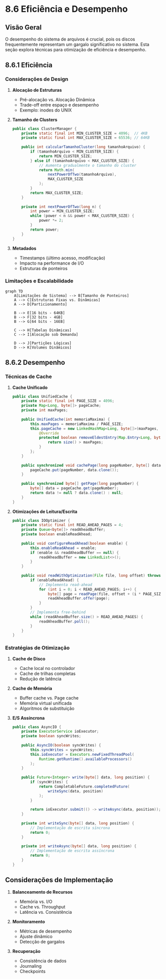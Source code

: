 # 8.6 Eficiência e Desempenho

## Visão Geral

O desempenho do sistema de arquivos é crucial, pois os discos frequentemente representam um gargalo significativo no sistema. Esta seção explora técnicas para otimização de eficiência e desempenho.

## 8.6.1 Eficiência

### Considerações de Design

1. **Alocação de Estruturas**
   - Pré-alocação vs. Alocação Dinâmica
   - Trade-off entre espaço e desempenho
   - Exemplo: inodes do UNIX

2. **Tamanho de Clusters**
   ```java
   public class ClusterManager {
       private static final int MIN_CLUSTER_SIZE = 4096;  // 4KB
       private static final int MAX_CLUSTER_SIZE = 65536; // 64KB
       
       public int calcularTamanhoCluster(long tamanhoArquivo) {
           if (tamanhoArquivo < MIN_CLUSTER_SIZE) {
               return MIN_CLUSTER_SIZE;
           } else if (tamanhoArquivo < MAX_CLUSTER_SIZE) {
               // Aumenta gradualmente o tamanho do cluster
               return Math.min(
                   nextPowerOfTwo(tamanhoArquivo),
                   MAX_CLUSTER_SIZE
               );
           }
           return MAX_CLUSTER_SIZE;
       }
       
       private int nextPowerOfTwo(long n) {
           int power = MIN_CLUSTER_SIZE;
           while (power < n && power < MAX_CLUSTER_SIZE) {
               power *= 2;
           }
           return power;
       }
   }
   ```

3. **Metadados**
   - Timestamps (último acesso, modificação)
   - Impacto na performance de I/O
   - Estruturas de ponteiros

### Limitações e Escalabilidade

```mermaid
graph TD
    A[Limitações de Sistema] --> B[Tamanho de Ponteiros]
    A --> C[Estruturas Fixas vs. Dinâmicas]
    A --> D[Particionamento]
    
    B --> E[16 bits - 64KB]
    B --> F[32 bits - 4GB]
    B --> G[64 bits - 16EB]
    
    C --> H[Tabelas Dinâmicas]
    C --> I[Alocação sob Demanda]
    
    D --> J[Partições Lógicas]
    D --> K[Volumes Dinâmicos]
```

## 8.6.2 Desempenho

### Técnicas de Cache

1. **Cache Unificado**
   ```java
   public class UnifiedCache {
       private static final int PAGE_SIZE = 4096;
       private Map<Long, byte[]> pageCache;
       private int maxPages;
       
       public UnifiedCache(int memoriaMaxima) {
           this.maxPages = memoriaMaxima / PAGE_SIZE;
           this.pageCache = new LinkedHashMap<Long, byte[]>(maxPages, 0.75f, true) {
               @Override
               protected boolean removeEldestEntry(Map.Entry<Long, byte[]> eldest) {
                   return size() > maxPages;
               }
           };
       }
       
       public synchronized void cachePage(long pageNumber, byte[] data) {
           pageCache.put(pageNumber, data.clone());
       }
       
       public synchronized byte[] getPage(long pageNumber) {
           byte[] data = pageCache.get(pageNumber);
           return data != null ? data.clone() : null;
       }
   }
   ```

2. **Otimizações de Leitura/Escrita**
   ```java
   public class IOOptimizer {
       private static final int READ_AHEAD_PAGES = 4;
       private Queue<byte[]> readAheadBuffer;
       private boolean enableReadAhead;
       
       public void configureReadAhead(boolean enable) {
           this.enableReadAhead = enable;
           if (enable && readAheadBuffer == null) {
               readAheadBuffer = new LinkedList<>();
           }
       }
       
       public void readWithOptimization(File file, long offset) throws IOException {
           if (enableReadAhead) {
               // Implementa read-ahead
               for (int i = 0; i < READ_AHEAD_PAGES; i++) {
                   byte[] page = readPage(file, offset + (i * PAGE_SIZE));
                   readAheadBuffer.offer(page);
               }
           }
           // Implementa free-behind
           while (readAheadBuffer.size() > READ_AHEAD_PAGES) {
               readAheadBuffer.poll();
           }
       }
   }
   ```

### Estratégias de Otimização

1. **Cache de Disco**
   - Cache local no controlador
   - Cache de trilhas completas
   - Redução de latência

2. **Cache de Memória**
   - Buffer cache vs. Page cache
   - Memória virtual unificada
   - Algoritmos de substituição

3. **E/S Assíncrona**
   ```java
   public class AsyncIO {
       private ExecutorService ioExecutor;
       private boolean syncWrites;
       
       public AsyncIO(boolean syncWrites) {
           this.syncWrites = syncWrites;
           this.ioExecutor = Executors.newFixedThreadPool(
               Runtime.getRuntime().availableProcessors()
           );
       }
       
       public Future<Integer> write(byte[] data, long position) {
           if (syncWrites) {
               return CompletableFuture.completedFuture(
                   writeSync(data, position)
               );
           }
           
           return ioExecutor.submit(() -> writeAsync(data, position));
       }
       
       private int writeSync(byte[] data, long position) {
           // Implementação de escrita síncrona
           return 0;
       }
       
       private int writeAsync(byte[] data, long position) {
           // Implementação de escrita assíncrona
           return 0;
       }
   }
   ```

## Considerações de Implementação

1. **Balanceamento de Recursos**
   - Memória vs. I/O
   - Cache vs. Throughput
   - Latência vs. Consistência

2. **Monitoramento**
   - Métricas de desempenho
   - Ajuste dinâmico
   - Detecção de gargalos

3. **Recuperação**
   - Consistência de dados
   - Journaling
   - Checkpoints